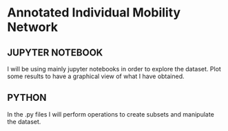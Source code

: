# Annotated Individual Mobility Network

## JUPYTER NOTEBOOK

I will be using mainly jupyter notebooks in order to explore the dataset.
Plot some results to have a graphical view of what I have obtained.

## PYTHON 

In the .py files I will perform operations to create subsets and manipulate the dataset.


